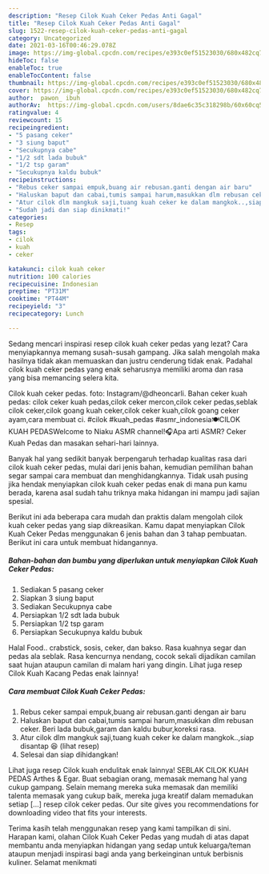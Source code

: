 ```yaml
---
description: "Resep Cilok Kuah Ceker Pedas Anti Gagal"
title: "Resep Cilok Kuah Ceker Pedas Anti Gagal"
slug: 1522-resep-cilok-kuah-ceker-pedas-anti-gagal
category: Uncategorized
date: 2021-03-16T00:46:29.078Z
image: https://img-global.cpcdn.com/recipes/e393c0ef51523030/680x482cq70/cilok-kuah-ceker-pedas-foto-resep-utama.jpg
hideToc: false
enableToc: true
enableTocContent: false
thumbnail: https://img-global.cpcdn.com/recipes/e393c0ef51523030/680x482cq70/cilok-kuah-ceker-pedas-foto-resep-utama.jpg
cover: https://img-global.cpcdn.com/recipes/e393c0ef51523030/680x482cq70/cilok-kuah-ceker-pedas-foto-resep-utama.jpg
author:  pawon_ ibuh
authorAv:  https://img-global.cpcdn.com/users/8dae6c35c318298b/60x60cq50/avatar.jpg
ratingvalue: 4
reviewcount: 15
recipeingredient:
- "5 pasang ceker"
- "3 siung baput"
- "Secukupnya cabe"
- "1/2 sdt lada bubuk"
- "1/2 tsp garam"
- "Secukupnya kaldu bubuk"
recipeinstructions:
- "Rebus ceker sampai empuk,buang air rebusan.ganti dengan air baru"
- "Haluskan baput dan cabai,tumis sampai harum,masukkan dlm rebusan ceker. Beri lada bubuk,garam dan kaldu bubur,koreksi rasa."
- "Atur cilok dlm mangkuk saji,tuang kuah ceker ke dalam mangkok..,siap disantap 😆           (lihat resep)"
- "Sudah jadi dan siap dinikmati!"
categories:
- Resep
tags:
- cilok
- kuah
- ceker

katakunci: cilok kuah ceker 
nutrition: 100 calories
recipecuisine: Indonesian
preptime: "PT31M"
cooktime: "PT44M"
recipeyield: "3"
recipecategory: Lunch

---
```



Sedang mencari inspirasi resep cilok kuah ceker pedas yang lezat? Cara menyiapkannya memang susah-susah gampang. Jika salah mengolah maka hasilnya tidak akan memuaskan dan justru cenderung tidak enak. Padahal cilok kuah ceker pedas yang enak seharusnya memiliki aroma dan rasa yang bisa memancing selera kita.


Cilok kuah ceker pedas. foto: Instagram/@dheoncarli. Bahan ceker kuah pedas: cilok ceker kuah pedas,cilok ceker mercon,cilok ceker pedas,seblak cilok ceker,cilok goang kuah ceker,cilok ceker kuah,cilok goang ceker ayam,cara membuat ci. #cilok #kuah_pedas #asmr_indonesia🍽CILOK KUAH PEDASWelcome to Niaku ASMR channel!🎧Apa arti ASMR? Ceker Kuah Pedas dan masakan sehari-hari lainnya.

Banyak hal yang sedikit banyak berpengaruh terhadap kualitas rasa dari cilok kuah ceker pedas, mulai dari jenis bahan, kemudian pemilihan bahan segar sampai cara membuat dan menghidangkannya. Tidak usah pusing jika hendak menyiapkan cilok kuah ceker pedas enak di mana pun kamu berada, karena asal sudah tahu triknya maka hidangan ini mampu jadi sajian spesial.


Berikut ini ada beberapa cara mudah dan praktis dalam mengolah cilok kuah ceker pedas yang siap dikreasikan. Kamu dapat menyiapkan Cilok Kuah Ceker Pedas menggunakan 6 jenis bahan dan 3 tahap pembuatan. Berikut ini cara untuk membuat hidangannya.

<!--inarticleads1-->

##### Bahan-bahan dan bumbu yang diperlukan untuk menyiapkan Cilok Kuah Ceker Pedas:

1. Sediakan 5 pasang ceker
1. Siapkan 3 siung baput
1. Sediakan Secukupnya cabe
1. Persiapkan 1/2 sdt lada bubuk
1. Persiapkan 1/2 tsp garam
1. Persiapkan Secukupnya kaldu bubuk


Halal Food.. crabstick, sosis, ceker, dan bakso. Rasa kuahnya segar dan pedas ala seblak. Rasa kencurnya nendang, cocok sekali dijadikan camilan saat hujan ataupun camilan di malam hari yang dingin. Lihat juga resep Cilok Kuah Kacang Pedas enak lainnya! 

<!--inarticleads2-->

##### Cara membuat Cilok Kuah Ceker Pedas:

1. Rebus ceker sampai empuk,buang air rebusan.ganti dengan air baru
1. Haluskan baput dan cabai,tumis sampai harum,masukkan dlm rebusan ceker. Beri lada bubuk,garam dan kaldu bubur,koreksi rasa.
1. Atur cilok dlm mangkuk saji,tuang kuah ceker ke dalam mangkok..,siap disantap 😆           (lihat resep)
1. Selesai dan siap dihidangkan!

Lihat juga resep Cilok kuah endulitak enak lainnya! SEBLAK CILOK KUAH PEDAS Arthes &amp; Egar. Buat sebagian orang, memasak memang hal yang cukup gampang. Selain memang mereka suka memasak dan memiliki talenta memasak yang cukup baik, mereka juga kreatif dalam memadukan setiap […] resep cilok ceker pedas. Our site gives you recommendations for downloading video that fits your interests. 

Terima kasih telah menggunakan resep yang kami tampilkan di sini. Harapan kami, olahan Cilok Kuah Ceker Pedas yang mudah di atas dapat membantu anda menyiapkan hidangan yang sedap untuk keluarga/teman ataupun menjadi inspirasi bagi anda yang berkeinginan untuk berbisnis kuliner. Selamat menikmati

